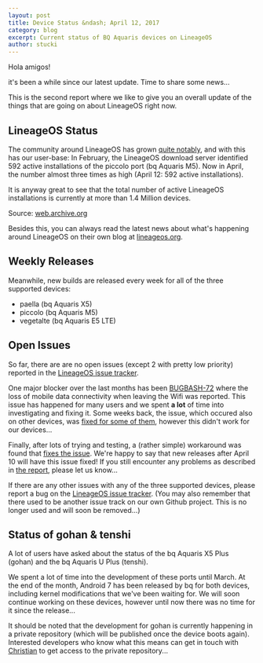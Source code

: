 ```yaml
---
layout: post
title: Device Status &ndash; April 12, 2017
category: blog
excerpt: Current status of BQ Aquaris devices on LineageOS
author: stucki
---
```


Hola amigos! 

it's been a while since our latest update. Time to share some news... 

This is the second report where we like to give you an overall update of the things that are going on about LineageOS right now. 

LineageOS Status
----------------

The community around LineageOS has grown [quite notably](https://stats.lineageos.org/), and with this has our user-base: In February, the LineageOS download server identified 592 active installations of the piccolo port (bq Aquaris M5). Now in April, the number almost three times as high (April 12: 592 active installations). 

It is anyway great to see that the total number of active LineageOS installations is currently at more than 1.4 Million devices. 

Source: [web.archive.org](http://web.archive.org/web/*/https://stats.lineageos.org/) 

Besides this, you can always read the latest news about what's happening around LineageOS on their own blog at [lineageos.org](https://lineageos.org/).

Weekly Releases
---------------

Meanwhile, new builds are released every week for all of the three supported devices:

* paella (bq Aquaris X5)
* piccolo (bq Aquaris M5)
* vegetalte (bq Aquaris E5 LTE)

Open Issues
-----------

So far, there are are no open issues (except 2 with pretty low priority) reported in the [LineageOS issue tracker](https://jira.lineageos.org/). 

One major blocker over the last months has been [BUGBASH-72](https://jira.lineageos.org/browse/BUGBASH-72) where the loss of mobile data connectivity when leaving the Wifi was reported. This issue has happened for many users and we spent __a lot__ of time into investigating and fixing it. Some weeks back, the issue, which occured also on other devices, was [fixed for some of them](https://review.lineageos.org/#/c/163824/), however this didn't work for our devices... 

Finally, after lots of trying and testing, a (rather simple) workaround was found that [fixes the issue](https://review.lineageos.org/#/c/168163/). We're happy to say that new releases after April 10 will have this issue fixed! If you still encounter any problems as described in [the report](https://jira.lineageos.org/browse/BUGBASH-72), please let us know...

If there are any other issues with any of the three supported devices, please report a bug on the [LineageOS issue tracker](https://jira.lineageos.org/). 
(You may also remember that there used to be another issue track on our own Github project. This is no longer used and will soon be removed...)

Status of gohan & tenshi
------------------------

A lot of users have asked about the status of the bq Aquaris X5 Plus (gohan) and the bq Aquaris U Plus (tenshi).

We spent a lot of time into the development of these ports until March. At the end of the month, Android 7 has been released by bq for both devices, including kernel modifications that we've been waiting for. We will soon continue working on these devices, however until now there was no time for it since the release... 

It should be noted that the development for gohan is currently happening in a private repository (which will be published once the device boots again). Interested developers who know what this means can get in touch with [Christian](https://github.com/cmorlok) to get access to the private repository... 
